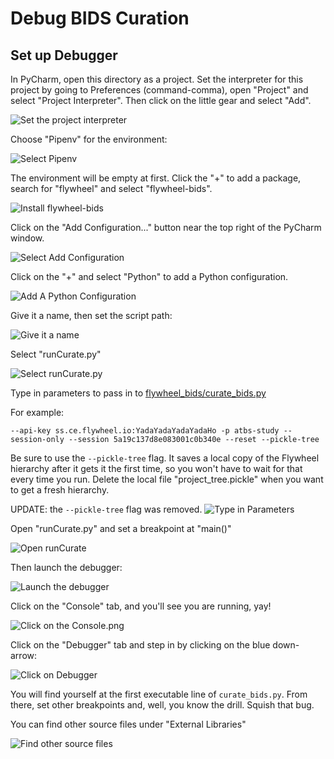 # Debug BIDS Curation

## Set up Debugger

In PyCharm, open this directory as a project.  Set the interpreter for this project by going to 
Preferences (command-comma), open "Project" and select "Project Interpreter".  Then click on the
little gear and select "Add".

![Set the project interpreter](pics/Set_project_interpreter.png)

Choose "Pipenv" for the environment:

![Select Pipenv](pics/Select_Pipenv.png)

The environment will be empty at first.  Click the "+" to add a package, search for "flywheel"
and select "flywheel-bids".

![Install flywheel-bids](pics/Install_flywheel-bids.png)

Click on the "Add Configuration..." button near the top right of the PyCharm window. 

![Select Add Configuration](pics/Select_Add_Configuration.png)

Click on the "+" and select "Python" to add a Python configuration.

![Add A Python Configuration](pics/Add_A_Python_Configuration.png)

Give it a name, then set the script path:

![Give it a name](pics/Give_it_a_name.png)

Select "runCurate.py"

![Select runCurate.py](pics/Select_runCurate.py.png)

Type in parameters to pass in to [flywheel_bids/curate_bids.py](https://gitlab.com/flywheel-io/public/bids-client/-/blob/0.9.0/flywheel_bids/curate_bids.py#L252)

For example:

`--api-key ss.ce.flywheel.io:YadaYadaYadaYadaHo -p atbs-study --session-only --session 5a19c137d8e083001c0b340e --reset --pickle-tree`

Be sure to use the `--pickle-tree` flag.  It saves a local copy of the Flywheel hierarchy
after it gets it the first time, so you won't have to wait for that every time you run.
Delete the local file "project_tree.pickle" when you want to get a fresh hierarchy.

UPDATE: the `--pickle-tree` flag was removed.
![Type in Parameters](pics/Type_in_Parameters.png)

Open "runCurate.py" and set a breakpoint at "main()"

![Open runCurate](pics/Open_runCurate.py.png)

Then launch the debugger:

![Launch the debugger](pics/Launch_the_debugger.png)

Click on the "Console" tab, and you'll see you are running, yay!

![Click on the Console.png](pics/Click_on_the_Console.png)

Click on the "Debugger" tab and step in by clicking on the blue down-arrow:

![Click on Debugger](pics/Click_on_Debugger.png)

You will find yourself at the first executable line of `curate_bids.py`.  From
there, set other breakpoints and, well, you know the drill.  Squish that bug.

You can find other source files under "External Libraries"

![Find other source files](pics/Find_other_source_files.png)
